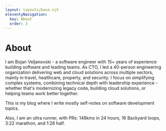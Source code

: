 ```yaml
---
layout: layouts/base.njk
eleventyNavigation:
  key: About
  order: 3
---
```

# About

I am Bojan Veljanovski - a software engineer with 15+ years of experience building software and leading teams. As CTO, I led a 40-person engineering organization delivering web and cloud solutions across multiple sectors, mainly in travel, healthcare, property, and security.
I focus on simplifying complex systems, combining technical depth with leadership experience - whether that's modernizing legacy code, building cloud solutions, or helping teams work better together.

This is my blog where I write mostly self-notes on software development topics.

Also, I am an ultra runner, with PRs: 148kms in 24 hours, 16 Backyard loops, 3:22 marathon, and 1:28 half.
